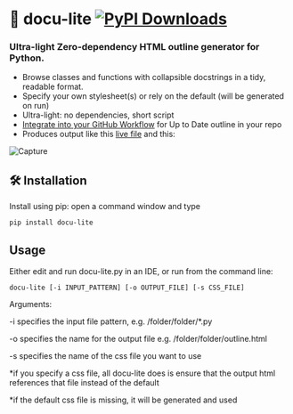 # 🧾 docu-lite [![PyPI Downloads](https://static.pepy.tech/badge/docu-lite)](https://pepy.tech/projects/docu-lite)
### Ultra-light Zero-dependency HTML outline generator for Python.  
* Browse classes and functions with collapsible docstrings in a tidy, readable format.
* Specify your own stylesheet(s) or rely on the default (will be generated on run)
* Ultra-light: no dependencies, short script
* [Integrate into your GitHub Workflow](https://github.com/G1OJS/docu-lite/blob/main/adding-to-GitHub-workflow.md) for Up to Date outline in your repo
* Produces output like this [live file](https://g1ojs.github.io/docu-lite/docu-lite-outline.html) and this:

![Capture](https://github.com/user-attachments/assets/c2eb5243-5666-428a-a1f7-4a09ec127285)

## 🛠 Installation

Install using pip: open a command window and type

```
pip install docu-lite
```
## Usage
Either edit and run docu-lite.py in an IDE, or run from the command line:
```
docu-lite [-i INPUT_PATTERN] [-o OUTPUT_FILE] [-s CSS_FILE] 
```
Arguments:

-i specifies the input file pattern, e.g. /folder/folder/*.py

-o specifies the name for the output file e.g. /folder/folder/outline.html

-s specifies the name of the css file you want to use

*if you specify a css file, all docu-lite does is ensure that the output html references that file instead of the default

*if the default css file is missing, it will be generated and used



